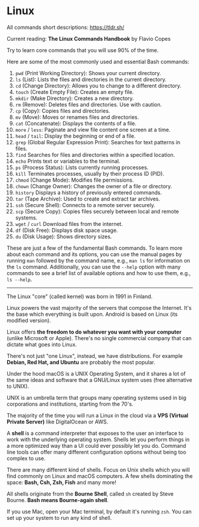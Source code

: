 # Linux

All commands short descriptions: https://tldr.sh/

Current reading: **The Linux Commands Handbook** by Flavio Copes

Try to learn core commands that you will use 90% of the time.

Here are some of the most commonly used and essential Bash commands:

1. `pwd` (Print Working Directory): Shows your current directory.
2. `ls` (List): Lists the files and directories in the current directory.
3. `cd` (Change Directory): Allows you to change to a different directory.
4. `touch` (Create Empty File): Creates an empty file.
5. `mkdir` (Make Directory): Creates a new directory.
6. `rm` (Remove): Deletes files and directories. Use with caution.
7. `cp` (Copy): Copies files and directories.
8. `mv` (Move): Moves or renames files and directories.
9. `cat` (Concatenate): Displays the contents of a file.
10. `more` / `less`: Paginate and view file content one screen at a time.
11. `head` / `tail`: Display the beginning or end of a file.
12. `grep` (Global Regular Expression Print): Searches for text patterns in files.
13. `find` Searches for files and directories within a specified location.
14. `echo` Prints text or variables to the terminal.
15. `ps` (Process Status): Lists currently running processes.
16. `kill` Terminates processes, usually by their process ID (PID).
17. `chmod` (Change Mode): Modifies file permissions.
18. `chown` (Change Owner): Changes the owner of a file or directory.
19. `history` Displays a history of previously entered commands.
20. `tar` (Tape Archive): Used to create and extract tar archives.
21. `ssh` (Secure Shell): Connects to a remote server securely.
22. `scp` (Secure Copy): Copies files securely between local and remote systems.
23. `wget` / `curl` Download files from the internet.
24. `df` (Disk Free): Displays disk space usage.
25. `du` (Disk Usage): Shows directory sizes.

These are just a few of the fundamental Bash commands. To learn more about each command and its options,
you can use the manual pages by running `man` followed by the command name, e.g., `man ls` for information on the `ls` command.
Additionally, you can use the `--help` option with many commands to see a brief list of available options and how to use them, e.g., `ls --help`.

---
The Linux "core" (called kernel) was born in 1991 in Finland.

Linux powers the vast majority of the servers that compose the Internet. It's the base which
everything is built upon. Android is based on Linux (its modified version).

Linux offers **the freedom to do whatever you want with your computer** (unlike Microsoft or Apple).
There's no single commercial company that can dictate what goes into Linux.

There's not just "one Linux", instead, we have distributions.
For example **Debian, Red Hat, and Ubuntu** are probably the most popular.

Under the hood macOS is a UNIX Operating System, and it shares a lot of the same ideas and software that a GNU/Linux system uses (free alternative to UNIX).

UNIX is an umbrella term that groups many operating systems used in big corporations and institutions, starting from the 70's.

The majority of the time you will run a Linux in the cloud via a **VPS (Virtual Private Server)** like DigitalOcean or AWS.

A **shell** is a command interpreter that exposes to the user an interface to work with the underlying operating system.
Shells let you perform things in a more optimized way than a UI could ever possibly let you do.
Command line tools can offer many different configuration options without being too complex to use.

There are many different kind of shells. Focus on Unix shells which you will find commonly on Linux and macOS computers.
A few shells dominating the space: **Bash, Csh, Zsh, Fish** and many more!

All shells originate from the **Bourne Shell**, called `sh` created by Steve Bourne. **Bash means Bourne-again shell**.

If you use Mac, open your Mac terminal, by default it's running `zsh`. You can set up your system to run any kind of shell.
